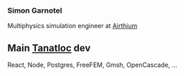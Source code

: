 ### Simon Garnotel

Multiphysics simulation engineer at [Airthium](https://airthium.com/)

## Main [Tanatloc](https://github.com/Airthium/tanatloc) dev

React, Node, Postgres, FreeFEM, Gmsh, OpenCascade, ...
